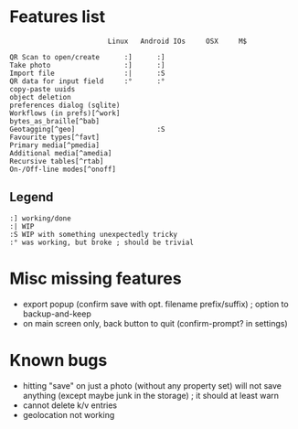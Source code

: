 # Features list

                            Linux   Android IOs     OSX     M$

    QR Scan to open/create      :]      :]
    Take photo                  :]      :]
    Import file                 :|      :S
    QR data for input field     :°      :°
    copy-paste uuids
    object deletion
    preferences dialog (sqlite)
    Workflows (in prefs)[^work]
    bytes_as_braille[^bab]
    Geotagging[^geo]                    :S
    Favourite types[^favt]
    Primary media[^pmedia]
    Additional media[^amedia]
    Recursive tables[^rtab]
    On-/Off-line modes[^onoff]

## Legend
    :] working/done
    :| WIP
    :S WIP with something unexpectedly tricky
    :° was working, but broke ; should be trivial

# Misc missing features

- export popup (confirm save with opt. filename prefix/suffix) ; option to backup-and-keep
- on main screen only, back button to quit (confirm-prompt? in settings)


# Known bugs
- hitting "save" on just a photo (without any property set) will not save anything (except maybe junk in the storage) ; it should at least warn
- cannot delete k/v entries
- geolocation not working


[^bab]: might be tricky because of limited font support in Kivy.
[^work]: Workflows allow a user to follow a specific routine ; see WORKFLOWS keyword in main.py and old_scan_id.py (that was a crappy hack that would deserve some afterthought) ; a workflow is basically a sequence of items that will be processed (in the previous implementation, a set will always be immediately followed by a number of boxes, each followed by a number of parts, until starting with a new set OR adding a new shelf). see branch "sauser" where it sort-of worked (linux, NOT android)
[^geo]: two mechanisms : in preferences, enable/disable geolocation updates (time- and/or distance-based) ; when adding key/value on objects, have a little geotaging button of some sorts that will add the matching k/v pair. if possible, allow full positionning (including orientation from gyros, accel vectors...). value for geodata **CAN** be another object (ie. an uuid)
[^favt]: favourite types : when adding an object (QR scan or uuid4), show popup with types buttons : each button can be enabled/disabled and types will auto-insert k/v fields in EditableEntriesList. There are spcial keys whose value can be auto-inserted (geodata, "where am I", ...). see also AUTOTYPE keyword in main.py ; requested k/v pairs for each type is kept in a list, along with an integer that allows setting a threshold for compulsory values (as well as sorting). ATM, the popup title "Errors detected" is crap and definitely has room for some improvement
[^pmedia]: primary media for an entry (now, a photo) can be : a photo/video/audio recording, an existing file, ... ; use a type-based thumbnail when no preview is available
[^amedia]: in k/v pairs, value can be : a photo/video/audio recording, an existing file, an object in the main list (EntriesScreen), ...
[^rtab]: requires some upstream coding. goes along with predefined POVs. requires careful async coding!
[^onoff]: requires some upstream coding

